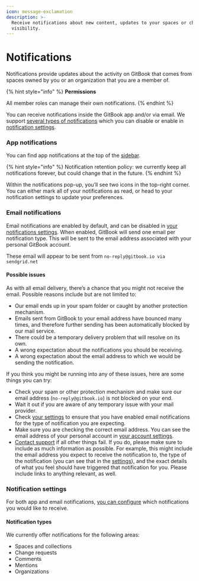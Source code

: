 ```yaml
---
icon: message-exclamation
description: >-
  Receive notifications about new content, updates to your spaces or changes in
  visibility.
---
```


# Notifications

Notifications provide updates about the activity on GitBook that comes from spaces owned by you or an organization that you are a member of.

{% hint style="info" %}
**Permissions**

All member roles can manage their own notifications.
{% endhint %}

You can receive notifications inside the GitBook app and/or via email. We support [several types of notifications](notifications.md#notification-types) which you can disable or enable in [notification settings](notifications.md#notification-settings).

### App notifications

You can find app notifications at the top of the [sidebar](../content-editor/editor/navigation.md#the-sidebar).

{% hint style="info" %}
Notification retention policy: we currently keep all notifications forever, but could change that in the future.
{% endhint %}

Within the notifications pop-up, you’ll see two icons in the top-right corner. You can either mark all of your notifications as read, or head to your notification settings to update your preferences.

### Email notifications

Email notifications are enabled by default, and can be disabled in [your notifications settings](https://app.gitbook.com/account/notification). When enabled, GitBook will send one email per notification type. This will be sent to the email address associated with your personal GitBook account.

These email will appear to be sent from `no-reply@gitbook.io via sendgrid.net`

#### Possible issues

As with all email delivery, there’s a chance that you might not receive the email. Possible reasons include but are not limited to:

* Our email ends up in your spam folder or caught by another protection mechanism.
* Emails sent from GitBook to your email address have bounced many times, and therefore further sending has been automatically blocked by our mail service.
* There could be a temporary delivery problem that will resolve on its own.
* A wrong expectation about the notifications you should be receiving.
* A wrong expectation about the email address to which we would be sending the notification.

If you think you might be running into any of these issues, here are some things you can try:

* Check your spam or other protection mechanism and make sure our email address (`no-reply@gitbook.io`) is not blocked on your end.
* Wait it out if you are aware of any temporary issue with your mail provider.
* Check [your settings](https://app.gitbook.com/account/notification) to ensure that you have enabled email notifications for the type of notification you are expecting.
* Make sure you are checking the correct email address. You can see the email address of your personal account in [your account settings](https://app.gitbook.com/account).
* [Contact support](../help-and-faq/faq/support.md) if all other things fail. If you do, please make sure to include as much information as possible. For example, this might include the email address you expect to receive the notification to, the type of the notification (you can see that in the [settings](https://app.gitbook.com/account/notification)), and the exact details of what you feel should have triggered that notification for you. Please include links to anything relevant, as well.

### Notification settings

For both app and email notifications, [you can configure](https://app.gitbook.com/account/notification) which notifications you would like to receive.

#### Notification types

We currently offer notifications for the following areas:

* Spaces and collections
* Change requests
* Comments
* Mentions
* Organizations
